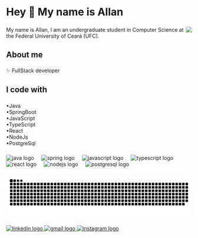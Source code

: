 <h1 align="left">Hey 👋 My name is Allan</h1>

###

<img align="right" height="200" src="https://avatars.githubusercontent.com/u/102264563?v=4"  />

###

<p align="left">My name is Allan, I am an undergraduate student in Computer Science at the Federal University of Ceará (UFC).</p>

###

<h2 align="left">About me</h2>

###

<p align="left">✨ FullStack developer</p>

###

<h2 align="left">I code with</h2>

###

<p align="left">•Java<br>•SpringBoot<br>•JavaScript<br>•TypeScript<br>•React<br>•NodeJs<br>•PostgreSql</p>

###

<div align="left">
  <img src="https://cdn.jsdelivr.net/gh/devicons/devicon/icons/java/java-original.svg" height="40" alt="java logo"  />
  <img width="12" />
  <img src="https://cdn.jsdelivr.net/gh/devicons/devicon/icons/spring/spring-original.svg" height="40" alt="spring logo"  />
  <img width="12" />
  <img src="https://cdn.jsdelivr.net/gh/devicons/devicon/icons/javascript/javascript-original.svg" height="40" alt="javascript logo"  />
  <img width="12" />
  <img src="https://cdn.jsdelivr.net/gh/devicons/devicon/icons/typescript/typescript-original.svg" height="40" alt="typescript logo"  />
  <img width="12" />
  <img src="https://cdn.jsdelivr.net/gh/devicons/devicon/icons/react/react-original.svg" height="40" alt="react logo"  />
  <img width="12" />
  <img src="https://cdn.jsdelivr.net/gh/devicons/devicon/icons/nodejs/nodejs-original.svg" height="40" alt="nodejs logo"  />
  <img width="12" />
  <img src="https://cdn.jsdelivr.net/gh/devicons/devicon/icons/postgresql/postgresql-original.svg" height="40" alt="postgresql logo"  />
</div>

###

<img src="https://raw.githubusercontent.com/allan-wariss/allan-wariss/output/snake.svg" alt="Snake animation" />

###

<div align="left">
  <a href="linkedin.com/in/allan-feitosa-wariss-maia/" target="_blank">
    <img src="https://raw.githubusercontent.com/maurodesouza/profile-readme-generator/master/src/assets/icons/social/linkedin/default.svg" width="52" height="40" alt="linkedin logo"  />
  </a>
  <a href="allanwariss2003@gmail.com" target="_blank">
    <img src="https://raw.githubusercontent.com/maurodesouza/profile-readme-generator/master/src/assets/icons/social/gmail/default.svg" width="52" height="40" alt="gmail logo"  />
  </a>
  <a href="https://www.instagram.com/allanwariss/" target="_blank">
    <img src="https://raw.githubusercontent.com/maurodesouza/profile-readme-generator/master/src/assets/icons/social/instagram/default.svg" width="52" height="40" alt="instagram logo"  />
  </a>
</div>

###

